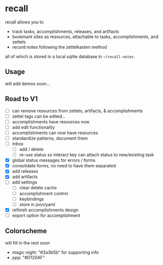 # recall

recall allows you to

- track tasks, accomplishments, releases, and artifacts
- bookmark sites as resources, attachable to tasks, accomplishments, and zettels
- record notes following the zettelkasten method

all of which is stored in a local sqlite database in `~/recall-notes`.

## Usage

will add demos soon...

## Road to V1

- [ ] can remove resources from zettels, artifacts, & accomplishments
- [ ] zettel tags can be edited...
- [ ] accomplishments have resources now
- [ ] add edit functionality
- [ ] accomplishments can now have resources
- [ ] standardize patterns, document them
- [ ] Inbox
    - [ ] add / delete
    - [ ] re-use status so interact key can attach status to new/existing task
- [x] global status messages for errors / forms
- [x] consolidate forms, no need to have them separated
- [x] add releases
- [x] add artifacts
- [ ] add settings
    - [ ] clear delete cache
    - [ ] accomplishment control
    - [ ] keybindings
    - [ ] store in json/yaml
- [x] refinish accomplishments design
- [ ] export option for accomplishment

## Colorscheme

will fill in the rest soon

- magic night: "#3a3b5b" for supporting info
- ppp: "#D120AF"
